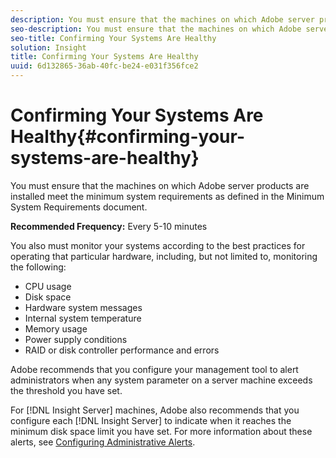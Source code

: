 ```yaml
---
description: You must ensure that the machines on which Adobe server products are installed meet the minimum system requirements as defined in the Minimum System Requirements document.
seo-description: You must ensure that the machines on which Adobe server products are installed meet the minimum system requirements as defined in the Minimum System Requirements document.
seo-title: Confirming Your Systems Are Healthy
solution: Insight
title: Confirming Your Systems Are Healthy
uuid: 6d132865-36ab-40fc-be24-e031f356fce2
---
```


# Confirming Your Systems Are Healthy{#confirming-your-systems-are-healthy}

You must ensure that the machines on which Adobe server products are installed meet the minimum system requirements as defined in the Minimum System Requirements document.

 **Recommended Frequency:** Every 5-10 minutes

You also must monitor your systems according to the best practices for operating that particular hardware, including, but not limited to, monitoring the following:

* CPU usage 
* Disk space 
* Hardware system messages 
* Internal system temperature 
* Memory usage 
* Power supply conditions 
* RAID or disk controller performance and errors

Adobe recommends that you configure your management tool to alert administrators when any system parameter on a server machine exceeds the threshold you have set.

For [!DNL Insight Server] machines, Adobe also recommends that you configure each [!DNL Insight Server] to indicate when it reaches the minimum disk space limit you have set. For more information about these alerts, see [Configuring Administrative Alerts](../../../home/c-inst-svr/c-admin-inst-svr/t-config-adm-alrts.md#task-0858f588da4941aa9d4952f6592681aa). 
